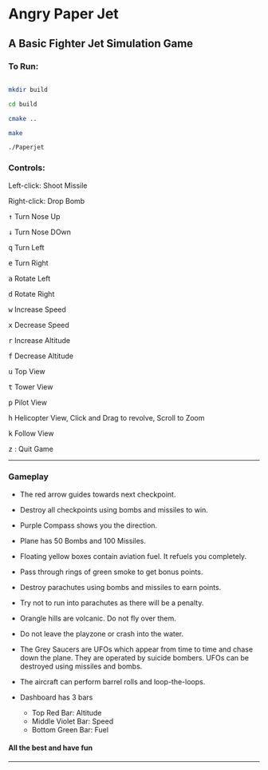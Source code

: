 # Angry Paper Jet

## A Basic Fighter Jet Simulation Game

### To Run:

```bash

mkdir build

cd build

cmake ..

make

./Paperjet

```

### Controls:

Left-click: Shoot Missile

Right-click: Drop Bomb

<kbd>&#8593;</kbd> Turn Nose Up

<kbd>&#8595;</kbd>  Turn Nose DOwn

<kbd>q</kbd> Turn Left

<kbd>e</kbd> Turn Right

<kbd>a</kbd> Rotate Left

<kbd>d</kbd> Rotate Right

<kbd>w</kbd> Increase Speed

<kbd>x</kbd> Decrease Speed

<kbd>r</kbd> Increase Altitude

<kbd>f</kbd> Decrease Altitude

<kbd>u</kbd> Top View

<kbd>t</kbd> Tower View

<kbd>p</kbd> Pilot View

<kbd>h</kbd> Helicopter View, Click and Drag to revolve, Scroll to Zoom

<kbd>k</kbd> Follow View

<kbd>z</kbd> : Quit Game

---

### Gameplay

- The red arrow guides towards next checkpoint.

- Destroy all checkpoints using bombs and missiles to win.

- Purple Compass shows you the direction.

- Plane has 50 Bombs and 100 Missiles.

- Floating yellow boxes contain aviation fuel. It refuels you completely.

- Pass through rings of green smoke to get bonus points.

- Destroy parachutes using bombs and missiles to earn points.

- Try not to run into parachutes as there will be a penalty.

- Orangle hills are volcanic. Do not fly over them.

- Do not leave the playzone or crash into the water.

- The Grey Saucers are UFOs which appear from time to time and chase down the plane. They are operated by suicide bombers. UFOs can be destroyed using missiles and bombs.

- The aircraft can perform barrel rolls and loop-the-loops.

- Dashboard has 3 bars
	- Top Red Bar: Altitude
	- Middle Violet Bar: Speed
	- Bottom Green Bar: Fuel

#### All the best and have fun

---